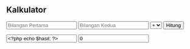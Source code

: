 <!DOCTYPE html>
<html>

<head>
    <title>Kalkulator</title>
    <link rel="stylesheet" type="text/css" href="style.css">
</head>

<body>
    <?php
    if (isset($_POST['hitung'])) {
        $bil1 = $_POST['bil1'];
        $bil2 = $_POST['bil2'];
        $operasi = $_POST['operasi'];
        switch ($operasi) {
            case 'tambah':
                $hasil = $bil1 + $bil2;
                break;
            case 'kurang':
                $hasil = $bil1 - $bil2;
                break;
            case 'kali':
                $hasil = $bil1 * $bil2;
                break;
            case 'bagi':
                $hasil = $bil1 / $bil2;
                break;
        }
    }
    ?>
    <div class="kalkulator">
        <h2 class="judul">Kalkulator</h2>
        <form method="post" action="kalkulator.php">
            <input type="text" name="bil1" class="bil" autocomplete="off" placeholder="Bilangan Pertama">
            <input type="text" name="bil2" class="bil" autocomplete="off" placeholder="Bilangan Kedua">
            <select class="opt" name="operasi">
                <option value="tambah">+</option>
                <option value="kurang">-</option>
                <option value="kali">x</option>
                <option value="bagi">/</option>
            </select>
            <input type="submit" name="hitung" value="Hitung" class="tombol">
        </form>
        <?php if (isset($_POST['hitung'])) { ?>
            <input type="text" value="<?php echo $hasil; ?>" class="bil">
        <?php } else { ?>
            <input type="text" value="0" class="bil">
        <?php } ?>
    </div>
</body>

</html>
